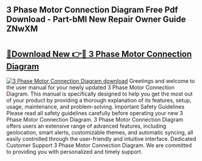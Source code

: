 ## 3 Phase Motor Connection Diagram Free Pdf Download - Part-bMl New Repair Owner Guide ZNwXM

# <h2><a href="http://dfnmyi.blite.top/?on=3+Phase+Motor+Connection+Diagram">🔗Download New 👉🔴 3 Phase Motor Connection Diagram</a></h2>

[![3 Phase Motor Connection Diagram download](https://i.imgur.com/lujVjoI.png)](http://dfnmyi.blite.top/?on=3+Phase+Motor+Connection+Diagram)
Greetings and welcome to the user manual for your newly updated 3 Phase Motor Connection Diagram. This manual is specifically designed to help you get the most out of your product by providing a thorough explanation of its features, setup, usage, maintenance, and problem-solving. Important Safety Guidelines Please read all safety guidelines carefully before operating your new 3 Phase Motor Connection Diagram. 3 Phase Motor Connection Diagram offers users an extensive range of advanced features, including geolocation, smart alerts, customizable themes, and automatic syncing, all easily controlled through the user-friendly and intuitive interface. Dedicated Customer Support 3 Phase Motor Connection Diagram. We are committed to providing you with personalized and timely support.
